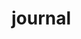 # journal 
                                            
                                                            
                                                     
                                                            
                                                          
                                                                                      
